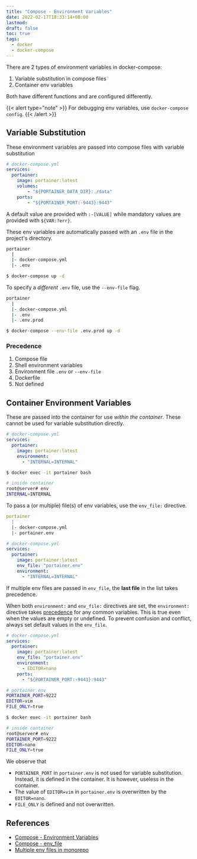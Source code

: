 ```yaml
---
title: "Compose - Environment Variables"
date: 2022-02-17T18:33:14+08:00
lastmod:
draft: false
toc: true
tags:
  - docker
  - docker-compose
---
```


There are 2 types of environment variables in docker-compose:
1. Variable substitution in compose files
2. Container env variables

Both have different functions and are configured differently.

{{< alert type="note" >}}
For debugging env variables, use `docker-compose config`.
{{< /alert >}}

## Variable Substitution
These environment variables are passed into compose files with variable
substitution

```yaml
# docker-compose.yml
services:
  portainer:
    image: portainer:latest
    volumes:
        - "${PORTAINER_DATA_DIR}:./data"
    ports:
        - "${PORTAINER_PORT:-9443}:9443"
```

A default value are provided with `:-[VALUE]` while mandatory values are provided
with `${VAR:?err}`.

These env variables are automatically passed with an `.env` file in the
project's directory.

```bash
portainer
  |
  |- docker-compose.yml
  |- .env

$ docker-compose up -d
```

To specify a *different* `.env` file, use the `--env-file` flag.

```bash
portainer
  |
  |- docker-compose.yml
  |- .env
  |- .env.prod

$ docker-compose --env-file .env.prod up -d
```

### Precedence
1. Compose file
2. Shell environment variables
3. Environment file `.env` or `--env-file`
4. Dockerfile
5. Not defined

## Container Environment Variables

These are passed into the container for use *within the container*. These cannot
be used for variable substitution directly.

```yaml
# docker-compose.yml
services:
  portainer:
    image: portainer:latest
	environment:
	  - "INTERNAL=INTERNAL"
```

```bash
$ docker exec -it portainer bash

# inside container
root@server# env
INTERNAL=INTERNAL
```

To pass a (or multiple) file(s) of env variables, use the `env_file:` directive.

```yaml
portainer
  |
  |- docker-compose.yml
  |- portainer.env

# docker-compose.yml
services:
  portainer:
    image: portainer:latest
	env_file: "portainer.env"
	environment:
	  - "INTERNAL=INTERNAL"
```

If multiple env files are passed in `env_file`, the **last file** in the list
takes precedence.

When both `environment:` and `env_file:` directives are set, the `environment:`
directive takes
[precedence](https://github.com/docker/docker.github.io/pull/4177) for any
common variables. This is true even when the values are empty or undefined. To
prevent confusion and conflict, always set default values in the `env_file`.


```yaml
# docker-compose.yml
services:
  portainer:
    image: portainer:latest
	env_file: "portainer.env"
	environment:
	  - EDITOR=nano
	ports:
	  - "${PORTAINER_PORT:-9443}:9443"
```

```bash
# portainer.env
PORTAINER_PORT=9222
EDITOR=vim
FILE_ONLY=true

$ docker exec -it portainer bash

# inside container
root@server# env
PORTAINER_PORT=9222
EDITOR=nano
FILE_ONLY=true
```

We observe that
- `PORTAINER_PORT` in `portainer.env` is not used for variable substitution.
  Instead, it is defined in the container. It is however, useless in the
  container.
- The value of `EDITOR=vim` in `portainer.env` is overwritten by the `EDITOR=nano`.
- `FILE_ONLY` is defined and not overwritten.

## References
- [Compose - Environment Variables](https://docs.docker.com/compose/environment-variables/#substitute-environment-variables-in-compose-files)
- [Compose - env_file](https://docs.docker.com/compose/compose-file/compose-file-v3/#env_file)
- [Multiple env files in monorepo](https://github.com/docker/compose/issues/6392)
